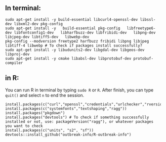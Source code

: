 ## **In terminal:**

```
sudo apt-get install -y build-essential libcurl4-openssl-dev libssl-dev libxml2-dev pkg-config
sudo apt-get install -y   build-essential pkg-config   libfreetype6-dev libfontconfig1-dev   libharfbuzz-dev libfribidi-dev   libpng-dev libjpeg-dev libtiff5-dev   libwebp-dev
pkg-config --modversion freetype2 harfbuzz fribidi libpng libjpeg libtiff-4 libwebp # To check if packages install successfully?
sudo apt-get install -y libudunits2-dev libgdal-dev libgeos-dev libproj-dev
sudo apt-get install -y cmake libabsl-dev libprotobuf-dev protobuf-compiler
```

## **in R:**
You can run R in terminal by typing `sudo R` or `R`. After finish, you can type `quit()` and select `n` to end the session.
```
install.packages(c("curl","openssl","credentials","urlchecker","rversions"))
install.packages(c("systemfonts","textshaping","ragg"))
install.packages("pkgdown")
install.packages("devtools") # To check if something successfully installed or not, use: packageVersion("ragg"), or whatever packages you want to check
install.packages(c("units", "s2", "sf"))
devtools::install_github("outbreak-info/R-outbreak-info")
```
